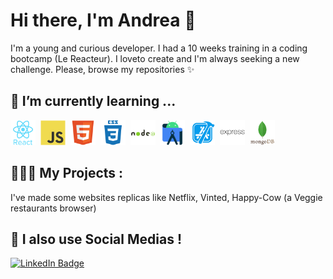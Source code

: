 # Hi there, I'm Andrea 👋

I'm a young and curious developer. I had a 10 weeks training in a coding bootcamp (Le Reacteur).
I loveto create and I'm always seeking a new challenge.
Please, browse my repositories ✨

  
##  🌱 I’m currently learning ...
  <img src="https://github.com/devicons/devicon/blob/master/icons/react/react-original-wordmark.svg" title="React" alt="React" width="40" height="40"/>&nbsp;
    <img src="https://github.com/devicons/devicon/blob/master/icons/javascript/javascript-original.svg" title="JavaScript" alt="JavaScript" width="40" height="40"/>&nbsp;
  <img src="https://github.com/devicons/devicon/blob/master/icons/html5/html5-original.svg" title="HTML5" alt="HTML" width="40" height="40"/>&nbsp;
  <img src="https://github.com/devicons/devicon/blob/master/icons/css3/css3-plain-wordmark.svg"  title="CSS3" alt="CSS" width="40" height="40"/>&nbsp;
  <img src="https://github.com/devicons/devicon/blob/master/icons/nodejs/nodejs-original-wordmark.svg" title="NodeJS" alt="NodeJS" width="40" height="40"/>&nbsp;
   <img src="https://github.com/devicons/devicon/blob/master/icons/androidstudio/androidstudio-original.svg" title="AStudio" alt="AStudio" width="40" height="40"/>&nbsp;
    <img src="https://github.com/devicons/devicon/blob/master/icons/xcode/xcode-plain.svg" title="Xcode" alt="`Xcode" width="40" height="40"/>&nbsp;
    <img src="https://github.com/devicons/devicon/blob/master/icons/express/express-original-wordmark.svg" title="Express" alt="Express" width="40" height="40"/>&nbsp;
    <img src="https://github.com/devicons/devicon/blob/master/icons/mongodb/mongodb-original-wordmark.svg" title="MongoDB" alt="MongoDB" width="40" height="40"/>&nbsp;
   
   
##   👩🏻‍💻 My Projects : 

I've made some websites replicas like 
Netflix, Vinted, Happy-Cow (a Veggie restaurants browser)

## 🤭 I also use Social Medias !

 <a href="https://www.linkedin.com/in/andréa-masselot-35bbb1252"/>
    <img src="https://img.shields.io/badge/LinkedIn-blue?style=for-the-badge&logo=linkedin&logoColor=white" alt="LinkedIn Badge"/>
  </a>

